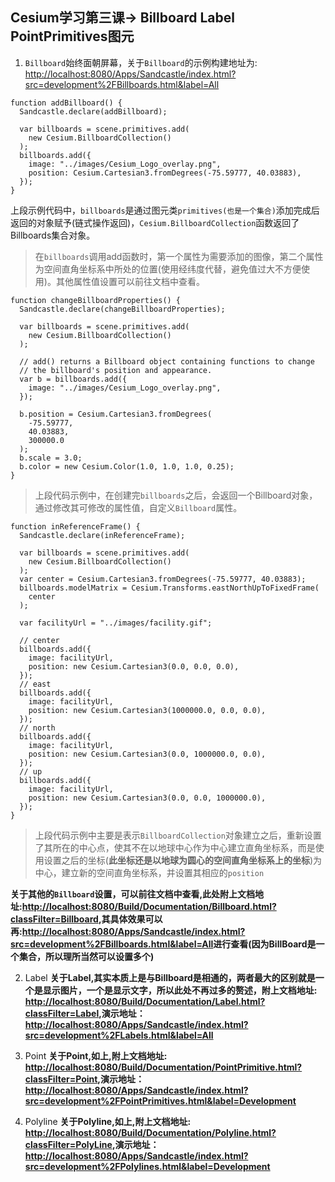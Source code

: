 ## Cesium学习第三课-> Billboard Label PointPrimitives图元

1. ``Billboard``始终面朝屏幕，关于``Billboard``的示例构建地址为: <http://localhost:8080/Apps/Sandcastle/index.html?src=development%2FBillboards.html&label=All>

```
function addBillboard() {
  Sandcastle.declare(addBillboard);

  var billboards = scene.primitives.add(
    new Cesium.BillboardCollection()
  );
  billboards.add({
    image: "../images/Cesium_Logo_overlay.png",
    position: Cesium.Cartesian3.fromDegrees(-75.59777, 40.03883),
  });
}
```
上段示例代码中，``billboards``是通过图元类``primitives(也是一个集合)``添加完成后返回的对象赋予(链式操作返回)，``Cesium.BillboardCollection``函数返回了Billboards集合对象。
> 在``billboards``调用add函数时，第一个属性为需要添加的图像，第二个属性为空间直角坐标系中所处的位置(使用经纬度代替，避免值过大不方便使用)。其他属性值设置可以前往文档中查看。

```
function changeBillboardProperties() {
  Sandcastle.declare(changeBillboardProperties);

  var billboards = scene.primitives.add(
    new Cesium.BillboardCollection()
  );

  // add() returns a Billboard object containing functions to change
  // the billboard's position and appearance.
  var b = billboards.add({
    image: "../images/Cesium_Logo_overlay.png",
  });

  b.position = Cesium.Cartesian3.fromDegrees(
    -75.59777,
    40.03883,
    300000.0
  );
  b.scale = 3.0;
  b.color = new Cesium.Color(1.0, 1.0, 1.0, 0.25);
}
```
> 上段代码示例中，在创建完``billboards``之后，会返回一个Billboard对象，通过修改其可修改的属性值，自定义``Billboard``属性。

```
function inReferenceFrame() {
  Sandcastle.declare(inReferenceFrame);

  var billboards = scene.primitives.add(
    new Cesium.BillboardCollection()
  );
  var center = Cesium.Cartesian3.fromDegrees(-75.59777, 40.03883);
  billboards.modelMatrix = Cesium.Transforms.eastNorthUpToFixedFrame(
    center
  );

  var facilityUrl = "../images/facility.gif";

  // center
  billboards.add({
    image: facilityUrl,
    position: new Cesium.Cartesian3(0.0, 0.0, 0.0),
  });
  // east
  billboards.add({
    image: facilityUrl,
    position: new Cesium.Cartesian3(1000000.0, 0.0, 0.0),
  });
  // north
  billboards.add({
    image: facilityUrl,
    position: new Cesium.Cartesian3(0.0, 1000000.0, 0.0),
  });
  // up
  billboards.add({
    image: facilityUrl,
    position: new Cesium.Cartesian3(0.0, 0.0, 1000000.0),
  });
}
```
> 上段代码示例中主要是表示``BillboardCollection``对象建立之后，重新设置了其所在的中心点，使其不在以地球中心作为中心建立直角坐标系，而是使用设置之后的坐标(**此坐标还是以地球为圆心的空间直角坐标系上的坐标**)为中心，建立新的空间直角坐标系，并设置其相应的``position``


**关于其他的``Billboard``设置，可以前往文档中查看,此处附上文档地址:<http://localhost:8080/Build/Documentation/Billboard.html?classFilter=Billboard>,其具体效果可以再:<http://localhost:8080/Apps/Sandcastle/index.html?src=development%2FBillboards.html&label=All>进行查看(因为BillBoard是一个集合，所以理所当然可以设置多个)**

2. Label
**关于Label,其实本质上是与Billboard是相通的，两者最大的区别就是一个是显示图片，一个是显示文字，所以此处不再过多的赘述，附上文档地址: <http://localhost:8080/Build/Documentation/Label.html?classFilter=Label>,演示地址：<http://localhost:8080/Apps/Sandcastle/index.html?src=development%2FLabels.html&label=All>**

3. Point
**关于Point,如上,附上文档地址: <http://localhost:8080/Build/Documentation/PointPrimitive.html?classFilter=Point>,演示地址：<http://localhost:8080/Apps/Sandcastle/index.html?src=development%2FPointPrimitives.html&label=Development>**

3. Polyline
**关于Polyline,如上,附上文档地址: <http://localhost:8080/Build/Documentation/Polyline.html?classFilter=PolyLine>,演示地址：<http://localhost:8080/Apps/Sandcastle/index.html?src=development%2FPolylines.html&label=Development>**
